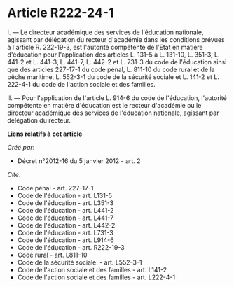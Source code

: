 # Article R222-24-1

I. ― Le directeur académique des services de l'éducation nationale, agissant par délégation du recteur d'académie dans les
conditions prévues à l'article R. 222-19-3, est l'autorité compétente de l'Etat en matière d'éducation pour l'application des
articles L. 131-5 à L. 131-10, L. 351-3, L. 441-2 et L. 441-3, L. 441-7, L. 442-2 et L. 731-3 du code de l'éducation ainsi
que des articles 227-17-1 du code pénal, L. 811-10 du code rural et de la pêche maritime, L. 552-3-1 du code de la sécurité
sociale et L. 141-2 et L. 222-4-1 du code de l'action sociale et des familles. 

II. ― Pour l'application de l'article L. 914-6 du code de l'éducation, l'autorité compétente en matière d'éducation est le
recteur d'académie ou le directeur académique des services de l'éducation nationale, agissant par délégation du recteur.

**Liens relatifs à cet article**

_Créé par_:

  - Décret n°2012-16 du 5 janvier 2012 - art. 2

_Cite_:

  - Code pénal - art. 227-17-1
  - Code de l'éducation - art. L131-5
  - Code de l'éducation - art. L351-3
  - Code de l'éducation - art. L441-2
  - Code de l'éducation - art. L441-7
  - Code de l'éducation - art. L442-2
  - Code de l'éducation - art. L731-3
  - Code de l'éducation - art. L914-6
  - Code de l'éducation - art. R222-19-3
  - Code rural - art. L811-10
  - Code de la sécurité sociale. - art. L552-3-1
  - Code de l'action sociale et des familles - art. L141-2
  - Code de l'action sociale et des familles - art. L222-4-1
